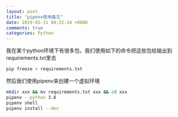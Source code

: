 ```yaml
---
layout: post
title: "pipenv使用备忘"
date: 2019-05-31 08:22:14 +0800
comments: true
categories: Python
---
```


我在某个python环境下有很多包，我们使用如下的命令把这些包给输出到requirements.txt里去

```sh
pip freeze > requirements.txt
```

然后我们使用pipenv来创建一个虚拟环境

```sh
mkdir xxx && mv requirements.txt xxx && cd xxx
pipenv --python 3.6
pipenv shell
pipenv install --dev
```



